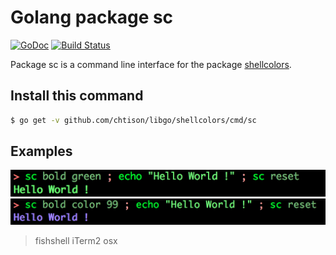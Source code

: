 # Golang package sc

[![GoDoc](https://godoc.org/github.com/chtison/libgo/shellcolors/cmd/sc?status.svg)](https://godoc.org/github.com/chtison/libgo/shellcolors/cmd/sc)
[![Build Status](https://travis-ci.org/chtison/libgo.svg?branch=master)](https://travis-ci.org/chtison/libgo)

Package sc is a command line interface for the package [shellcolors](..).

## Install this command

```sh
$ go get -v github.com/chtison/libgo/shellcolors/cmd/sc
```

## Examples

![output1](output1.png)
![output2](output2.png)
> fishshell iTerm2 osx
